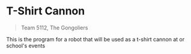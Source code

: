 # T-Shirt Cannon

> Team 5112, The Gongoliers

This is the program for a robot that will be used as a t-shirt cannon at or school's events
 
